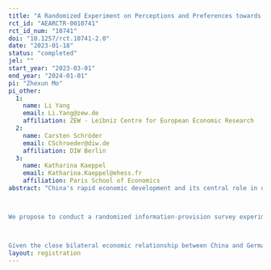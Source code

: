 ```yaml
---
title: "A Randomized Experiment on Perceptions and Preferences towards Chinese Foreign Investments in Germany"
rct_id: "AEARCTR-0010741"
rct_id_num: "10741"
doi: "10.1257/rct.10741-2.0"
date: "2023-01-18"
status: "completed"
jel: ""
start_year: "2023-03-01"
end_year: "2024-01-01"
pi: "Zhexun Mo"
pi_other:
  1:
    name: Li Yang
    email: Li.Yang@zew.de
    affiliation: ZEW - Leibniz Centre for European Economic Research
  2:
    name: Carsten Schröder
    email: CSchroeder@diw.de
    affiliation: DIW Berlin
  3:
    name: Katharina Kaeppel
    email: Katharina.Kaeppel@ehess.fr
    affiliation: Paris School of Economics
abstract: "China's rapid economic development and its central role in driving globalization have significantly expanded its economic ties with the European Union (EU) over the past few decades. However, in recent years, geopolitical tensions have raised concerns within the EU about whether to further strengthen investment ties with China. This project focuses on a crucial aspect of these economic relations: Foreign Direct Investments (FDI) between China and Germany, one of China's largest investment partners within the EU.

We propose to conduct a randomized information-provision survey experiment to gauge the German public’s opinions on inward Chinese FDIs in Germany. This study will first investigate whether there are significant misperceptions among the German public regarding the actual figures and current status of Chinese FDIs in Germany. Secondly, we will examine the contrasting causal effects of negative and positive narratives about Chinese FDIs versus factual information of Chinese FDIs in Germany on shaping preferences towards these investments.

Given the close bilateral economic relationship between China and Germany, it is equally important to understand Chinese perceptions of German investments. Therefore, we will conduct an auxiliary survey experiment in China to measure the Chinese public's attitudes towards German FDIs in China. Given the relatively favorable portrayal of German investments in China, we aim to observe if there is a significant discrepancy in mutual perceptions of the economic benefits or threats posed by each other."
layout: registration
---
```


